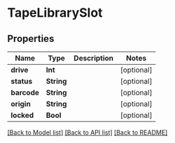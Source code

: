 # TapeLibrarySlot

## Properties

Name | Type | Description | Notes
------------ | ------------- | ------------- | -------------
**drive** | **Int** |  | [optional] 
**status** | **String** |  | [optional] 
**barcode** | **String** |  | [optional] 
**origin** | **String** |  | [optional] 
**locked** | **Bool** |  | [optional] 

[[Back to Model list]](../#documentation-for-models) [[Back to API list]](../#documentation-for-api-endpoints) [[Back to README]](../)


